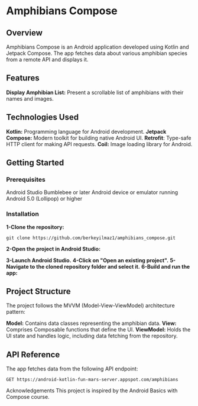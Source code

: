 # Amphibians Compose



## Overview
Amphibians Compose is an Android application developed using Kotlin and Jetpack Compose. 
The app fetches data about various amphibian species from a remote API and displays it.

## Features

**Display Amphibian List:** Present a scrollable list of amphibians with their names and images.

## Technologies Used
**Kotlin:** Programming language for Android development.
**Jetpack Compose:** Modern toolkit for building native Android UI.
**Retrofit**: Type-safe HTTP client for making API requests.
**Coil:** Image loading library for Android.

## Getting Started

### Prerequisites
Android Studio Bumblebee or later
Android device or emulator running Android 5.0 (Lollipop) or higher

### Installation

**1-Clone the repository:**
 ```
git clone https://github.com/berkeyilmaz1/amphibians_compose.git
```
**2-Open the project in Android Studio:**

**3-Launch Android Studio.**
**4-Click on "Open an existing project".**
**5-Navigate to the cloned repository folder and select it.**
**6-Build and run the app:**


## Project Structure
The project follows the MVVM (Model-View-ViewModel) architecture pattern:

**Model:** Contains data classes representing the amphibian data.
**View:** Comprises Composable functions that define the UI.
**ViewModel:** Holds the UI state and handles logic, including data fetching from the repository.

## API Reference
The app fetches data from the following API endpoint:
```
GET https://android-kotlin-fun-mars-server.appspot.com/amphibians
```
Acknowledgements
This project is inspired by the Android Basics with Compose course.
